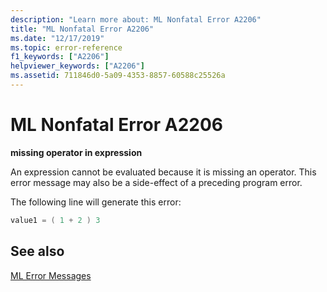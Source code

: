 ```yaml
---
description: "Learn more about: ML Nonfatal Error A2206"
title: "ML Nonfatal Error A2206"
ms.date: "12/17/2019"
ms.topic: error-reference
f1_keywords: ["A2206"]
helpviewer_keywords: ["A2206"]
ms.assetid: 711846d0-5a09-4353-8857-60588c25526a
---
```

# ML Nonfatal Error A2206

**missing operator in expression**

An expression cannot be evaluated because it is missing an operator. This error message may also be a side-effect of a preceding program error.

The following line will generate this error:

```asm
value1 = ( 1 + 2 ) 3
```

## See also

[ML Error Messages](ml-error-messages.md)
